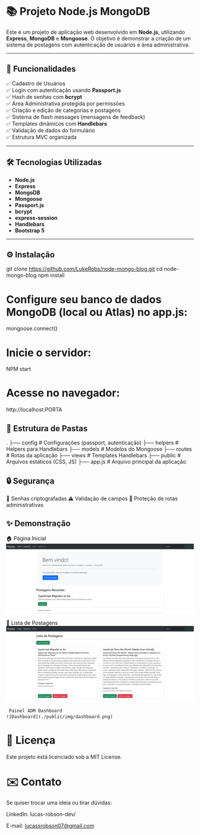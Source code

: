 # 📚 Projeto Node.js MongoDB

Este é um projeto de aplicação web desenvolvido em **Node.js**, utilizando **Express**, **MongoDB** e **Mongoose**. O objetivo é demonstrar a criação de um sistema de postagens com autenticação de usuários e área administrativa.

---

## 🚀 Funcionalidades

✅ Cadastro de Usuários  
✅ Login com autenticação usando **Passport.js**  
✅ Hash de senhas com **bcrypt**  
✅ Área Administrativa protegida por permissões  
✅ Criação e edição de categorias e postagens  
✅ Sistema de flash messages (mensagens de feedback)  
✅ Templates dinâmicos com **Handlebars**  
✅ Validação de dados do formulário  
✅ Estrutura MVC organizada

---

## 🛠 Tecnologias Utilizadas

- **Node.js**
- **Express**
- **MongoDB**
- **Mongoose**
- **Passport.js**
- **bcrypt**
- **express-session**
- **Handlebars**
- **Bootstrap 5**

---

## ⚙️ Instalação

git clone https://github.com/LukeRobs/node-mongo-blog.git
cd node-mongo-blog
npm install


# Configure seu banco de dados MongoDB (local ou Atlas) no app.js:
mongoose.connect()

# Inicie o servidor:
NPM start

# Acesse no navegador:
http://localhost:PORTA


## 📂 Estrutura de Pastas
.
├── config          # Configurações (passport, autenticação)
├── helpers         # Helpers para Handlebars
├── models          # Modelos do Mongoose
├── routes          # Rotas da aplicação
├── views           # Templates Handlebars
├── public          # Arquivos estáticos (CSS, JS)
├── app.js          # Arquivo principal da aplicação


## 🔒 Segurança

 🔐 Senhas criptografadas
 ⚠️ Validação de campos
 🚫 Proteção de rotas administrativas

## ✨ Demonstração

   🏠 Página Inicial
    ![HomePage](./public/img/home.png)

   📝 Lista de Postagens
    ![postagens](./public/img/postagens.png)

     Painel ADM Dashboard 
    ![Dashboard](./public/img/dashboard.png)
    
# 📄 Licença
Este projeto está licenciado sob a MIT License.

# ✉️ Contato
Se quiser trocar uma ideia ou tirar dúvidas:

LinkedIn: lucas-robson-dev/

E-mail: lucassrobson07@gmail.com

